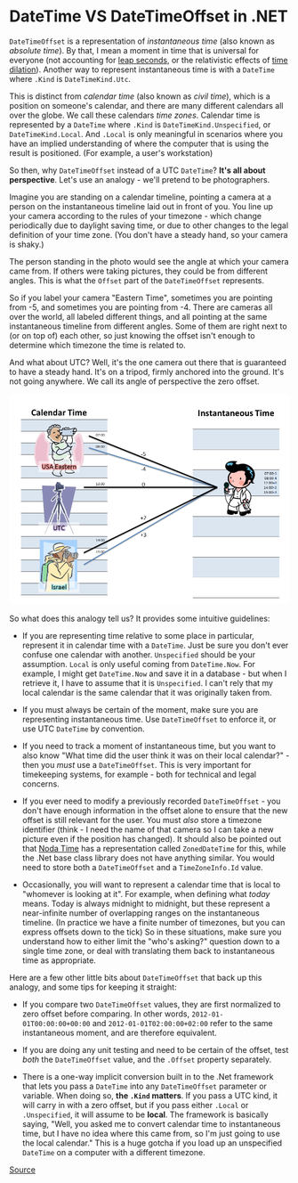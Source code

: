 # DateTime VS DateTimeOffset in .NET

`DateTimeOffset` is a representation of *instantaneous time* (also known as *absolute time*). By that, I mean a moment in time that is universal for everyone (not accounting for [leap seconds](https://en.wikipedia.org/wiki/Leap_second), or the relativistic effects of [time dilation](https://en.wikipedia.org/wiki/Time_dilation)). Another way to represent instantaneous time is with a `DateTime` where `.Kind` is `DateTimeKind.Utc`.

This is distinct from *calendar time* (also known as *civil time*), which is a position on someone's calendar, and there are many different calendars all over the globe. We call these calendars *time zones*. Calendar time is represented by a `DateTime` where `.Kind` is `DateTimeKind.Unspecified`, or `DateTimeKind.Local`. And `.Local` is only meaningful in scenarios where you have an implied understanding of where the computer that is using the result is positioned. (For example, a user's workstation)

So then, why `DateTimeOffset` instead of a UTC `DateTime`? **It's all about perspective**. Let's use an analogy - we'll pretend to be photographers.

Imagine you are standing on a calendar timeline, pointing a camera at a person on the instantaneous timeline laid out in front of you. You line up your camera according to the rules of your timezone - which change periodically due to daylight saving time, or due to other changes to the legal definition of your time zone. (You don't have a steady hand, so your camera is shaky.)

The person standing in the photo would see the angle at which your camera came from. If others were taking pictures, they could be from different angles. This is what the `Offset` part of the `DateTimeOffset` represents.

So if you label your camera "Eastern Time", sometimes you are pointing from -5, and sometimes you are pointing from -4. There are cameras all over the world, all labeled different things, and all pointing at the same instantaneous timeline from different angles. Some of them are right next to (or on top of) each other, so just knowing the offset isn't enough to determine which timezone the time is related to.

And what about UTC? Well, it's the one camera out there that is guaranteed to have a steady hand. It's on a tripod, firmly anchored into the ground. It's not going anywhere. We call its angle of perspective the zero offset.

![](./figure.png)

So what does this analogy tell us? It provides some intuitive guidelines:

- If you are representing time relative to some place in particular, represent it in calendar time with a `DateTime`. Just be sure you don't ever confuse one calendar with another. `Unspecified` should be your assumption. `Local` is only useful coming from `DateTime.Now`. For example, I might get `DateTime.Now` and save it in a database - but when I retrieve it, I have to assume that it is `Unspecified`. I can't rely that my local calendar is the same calendar that it was originally taken from.

- If you must always be certain of the moment, make sure you are representing instantaneous time. Use `DateTimeOffset` to enforce it, or use UTC `DateTime` by convention.

- If you need to track a moment of instantaneous time, but you want to also know "What time did the user think it was on their local calendar?" - then you *must* use a `DateTimeOffset`. This is very important for timekeeping systems, for example - both for technical and legal concerns.

- If you ever need to modify a previously recorded `DateTimeOffset` - you don't have enough information in the offset alone to ensure that the new offset is still relevant for the user. You must *also* store a timezone identifier (think - I need the name of that camera so I can take a new picture even if the position has changed). It should also be pointed out that [Noda Time](https://nodatime.org/) has a representation called `ZonedDateTime` for this, while the .Net base class library does not have anything similar. You would need to store both a `DateTimeOffset` and a `TimeZoneInfo.Id` value.

- Occasionally, you will want to represent a calendar time that is local to "whomever is looking at it". For example, when defining what *today* means. Today is always midnight to midnight, but these represent a near-infinite number of overlapping ranges on the instantaneous timeline. (In practice we have a finite number of timezones, but you can express offsets down to the tick) So in these situations, make sure you understand how to either limit the "who's asking?" question down to a single time zone, or deal with translating them back to instantaneous time as appropriate.

Here are a few other little bits about `DateTimeOffset` that back up this analogy, and some tips for keeping it straight:

- If you compare two `DateTimeOffset` values, they are first normalized to zero offset before comparing. In other words, `2012-01-01T00:00:00+00:00` and `2012-01-01T02:00:00+02:00` refer to the same instantaneous moment, and are therefore equivalent.

- If you are doing any unit testing and need to be certain of the offset, test *both* the `DateTimeOffset` value, and the `.Offset` property separately.

- There is a one-way implicit conversion built in to the .Net framework that lets you pass a `DateTime` into any `DateTimeOffset` parameter or variable. When doing so, **the `.Kind` matters**. If you pass a UTC kind, it will carry in with a zero offset, but if you pass either `.Local` or `.Unspecified`, it will assume to be **local**. The framework is basically saying, "Well, you asked me to convert calendar time to instantaneous time, but I have no idea where this came from, so I'm just going to use the local calendar." This is a huge gotcha if you load up an unspecified `DateTime` on a computer with a different timezone.

[Source](https://stackoverflow.com/questions/4331189/datetime-vs-datetimeoffset)